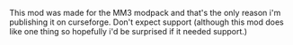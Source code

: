 This mod was made for the MM3 modpack and that's the only reason i'm publishing it on curseforge. Don't expect support (although this mod does like one thing so hopefully i'd be surprised if it needed support.)